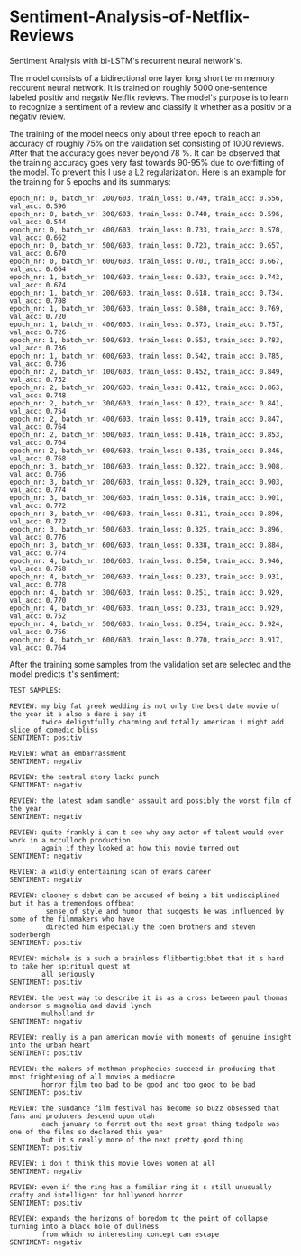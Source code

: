 # Sentiment-Analysis-of-Netflix-Reviews
Sentiment Analysis with bi-LSTM's recurrent neural network's.


The model consists of a bidirectional one layer long short term memory reccurent neural network. It is trained on roughly 5000 one-sentence labeled positiv and negativ Netflix reviews. The model's purpose is to learn to recognize a sentiment of a review and classify it whether as a positiv or a negativ review. 

The training of the model needs only about three epoch to reach an accuracy of roughly 75% on the validation set consisting of 1000 reviews. After that the accuracy goes never beyond 78 %. It can be observed that the training accuracy goes very fast towards 90-95% due to overfitting of the model. To prevent this I use a L2 regularization.
Here is an example for the training for 5 epochs and its summarys:

    epoch_nr: 0, batch_nr: 200/603, train_loss: 0.749, train_acc: 0.556, val_acc: 0.596 
    epoch_nr: 0, batch_nr: 300/603, train_loss: 0.740, train_acc: 0.596, val_acc: 0.544 
    epoch_nr: 0, batch_nr: 400/603, train_loss: 0.733, train_acc: 0.570, val_acc: 0.662 
    epoch_nr: 0, batch_nr: 500/603, train_loss: 0.723, train_acc: 0.657, val_acc: 0.670 
    epoch_nr: 0, batch_nr: 600/603, train_loss: 0.701, train_acc: 0.667, val_acc: 0.664 
    epoch_nr: 1, batch_nr: 100/603, train_loss: 0.633, train_acc: 0.743, val_acc: 0.674 
    epoch_nr: 1, batch_nr: 200/603, train_loss: 0.618, train_acc: 0.734, val_acc: 0.708 
    epoch_nr: 1, batch_nr: 300/603, train_loss: 0.580, train_acc: 0.769, val_acc: 0.720 
    epoch_nr: 1, batch_nr: 400/603, train_loss: 0.573, train_acc: 0.757, val_acc: 0.726 
    epoch_nr: 1, batch_nr: 500/603, train_loss: 0.553, train_acc: 0.783, val_acc: 0.736 
    epoch_nr: 1, batch_nr: 600/603, train_loss: 0.542, train_acc: 0.785, val_acc: 0.736 
    epoch_nr: 2, batch_nr: 100/603, train_loss: 0.452, train_acc: 0.849, val_acc: 0.732 
    epoch_nr: 2, batch_nr: 200/603, train_loss: 0.412, train_acc: 0.863, val_acc: 0.748 
    epoch_nr: 2, batch_nr: 300/603, train_loss: 0.422, train_acc: 0.841, val_acc: 0.754 
    epoch_nr: 2, batch_nr: 400/603, train_loss: 0.419, train_acc: 0.847, val_acc: 0.764 
    epoch_nr: 2, batch_nr: 500/603, train_loss: 0.416, train_acc: 0.853, val_acc: 0.764 
    epoch_nr: 2, batch_nr: 600/603, train_loss: 0.435, train_acc: 0.846, val_acc: 0.768 
    epoch_nr: 3, batch_nr: 100/603, train_loss: 0.322, train_acc: 0.908, val_acc: 0.766 
    epoch_nr: 3, batch_nr: 200/603, train_loss: 0.329, train_acc: 0.903, val_acc: 0.774 
    epoch_nr: 3, batch_nr: 300/603, train_loss: 0.316, train_acc: 0.901, val_acc: 0.772 
    epoch_nr: 3, batch_nr: 400/603, train_loss: 0.311, train_acc: 0.896, val_acc: 0.772 
    epoch_nr: 3, batch_nr: 500/603, train_loss: 0.325, train_acc: 0.896, val_acc: 0.776 
    epoch_nr: 3, batch_nr: 600/603, train_loss: 0.338, train_acc: 0.884, val_acc: 0.774 
    epoch_nr: 4, batch_nr: 100/603, train_loss: 0.250, train_acc: 0.946, val_acc: 0.758 
    epoch_nr: 4, batch_nr: 200/603, train_loss: 0.233, train_acc: 0.931, val_acc: 0.778 
    epoch_nr: 4, batch_nr: 300/603, train_loss: 0.251, train_acc: 0.929, val_acc: 0.770 
    epoch_nr: 4, batch_nr: 400/603, train_loss: 0.233, train_acc: 0.929, val_acc: 0.752 
    epoch_nr: 4, batch_nr: 500/603, train_loss: 0.254, train_acc: 0.924, val_acc: 0.756 
    epoch_nr: 4, batch_nr: 600/603, train_loss: 0.270, train_acc: 0.917, val_acc: 0.764 


After the training some samples from the validation set are selected and the model predicts it's sentiment:

    TEST SAMPLES: 

    REVIEW: my big fat greek wedding is not only the best date movie of the year it s also a dare i say it 
            twice delightfully charming and totally american i might add slice of comedic bliss              
    SENTIMENT: positiv 

    REVIEW: what an embarrassment                                               
    SENTIMENT: negativ 

    REVIEW: the central story lacks punch                                             
    SENTIMENT: negativ 

    REVIEW: the latest adam sandler assault and possibly the worst film of the year                                     
    SENTIMENT: negativ 

    REVIEW: quite frankly i can t see why any actor of talent would ever work in a mcculloch production 
            again if they looked at how this movie turned out                      
    SENTIMENT: negativ 

    REVIEW: a wildly entertaining scan of evans career                                           
    SENTIMENT: negativ 

    REVIEW: clooney s debut can be accused of being a bit undisciplined but it has a tremendous offbeat 
             sense of style and humor that suggests he was influenced by some of the filmmakers who have
             directed him especially the coen brothers and steven soderbergh      
    SENTIMENT: positiv 

    REVIEW: michele is a such a brainless flibbertigibbet that it s hard to take her spiritual quest at 
            all seriously                       
    SENTIMENT: positiv 

    REVIEW: the best way to describe it is as a cross between paul thomas anderson s magnolia and david lynch  
            mulholland dr               
    SENTIMENT: negativ 

    REVIEW: really is a pan american movie with moments of genuine insight into the urban heart                                   
    SENTIMENT: positiv 

    REVIEW: the makers of mothman prophecies succeed in producing that most frightening of all movies a mediocre
            horror film too bad to be good and too good to be bad                     
    SENTIMENT: positiv 

    REVIEW: the sundance film festival has become so buzz obsessed that fans and producers descend upon utah 
            each january to ferret out the next great thing tadpole was one of the films so declared this year
            but it s really more of the next pretty good thing    
    SENTIMENT: positiv 

    REVIEW: i don t think this movie loves women at all                                        
    SENTIMENT: negativ 

    REVIEW: even if the ring has a familiar ring it s still unusually crafty and intelligent for hollywood horror   
    SENTIMENT: positiv 

    REVIEW: expands the horizons of boredom to the point of collapse turning into a black hole of dullness 
            from which no interesting concept can escape                          
    SENTIMENT: negativ 

